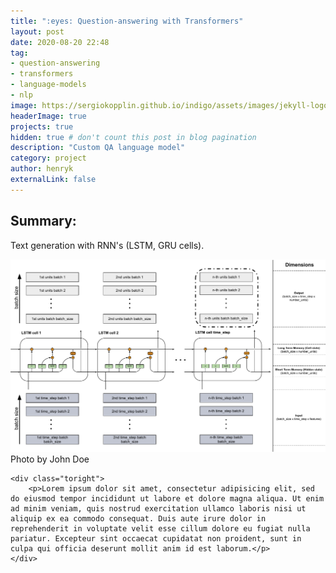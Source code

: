 ```yaml
---
title: ":eyes: Question-answering with Transformers"
layout: post
date: 2020-08-20 22:48
tag:
- question-answering
- transformers
- language-models
- nlp
image: https://sergiokopplin.github.io/indigo/assets/images/jekyll-logo-light-solid.png
headerImage: true
projects: true
hidden: true # don't count this post in blog pagination
description: "Custom QA language model"
category: project
author: henryk
externalLink: false
---
```


## Summary:

Text generation with RNN's (LSTM, GRU cells).

<div class="side-by-side">
    <div class="toleft">
        <img class="image" src=https://github.com/borhenryk/henryk_githubpage/blob/master/assets/images/LSTM_Ar.pdf alt="Alt Text">
        <figcaption class="caption">Photo by John Doe</figcaption>
    </div>

    <div class="toright">
        <p>Lorem ipsum dolor sit amet, consectetur adipisicing elit, sed do eiusmod tempor incididunt ut labore et dolore magna aliqua. Ut enim ad minim veniam, quis nostrud exercitation ullamco laboris nisi ut aliquip ex ea commodo consequat. Duis aute irure dolor in reprehenderit in voluptate velit esse cillum dolore eu fugiat nulla pariatur. Excepteur sint occaecat cupidatat non proident, sunt in culpa qui officia deserunt mollit anim id est laborum.</p>
    </div>
</div>


[1]: https://daringfireball.net/projects/markdown/
